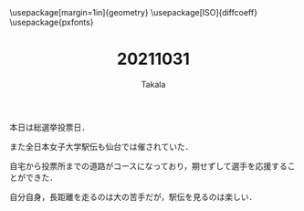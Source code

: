 ﻿---
title: 20211031
yesterday: 20211030
tomorrow: 20211101
days: 674
author: Takala
header-includes:
  - \usepackage[margin=1in]{geometry}
  - \usepackage[ISO]{diffcoeff}
  - \usepackage{pxfonts}
---



本日は総選挙投票日．


また全日本女子大学駅伝も仙台では催されていた．


自宅から投票所までの道路がコースになっており，期せずして選手を応援することができた．


自分自身，長距離を走るのは大の苦手だが，駅伝を見るのは楽しい．

